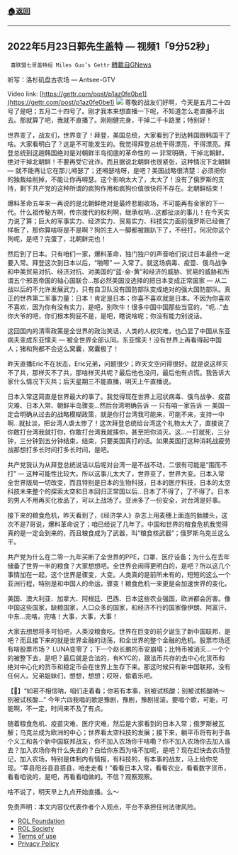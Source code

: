 ###  [:house:返回](README.md)
---


## 2022年5月23日郭先生盖特 — 视频1「9分52秒」
` 喜联盟七哥盖特组 Miles Guo’s Gettr` [轉載自GNews](https://gnews.org/zh-hans/2588762/)

听写：洛杉矶盘古农场 — Antsee-GTV
 
Video link: [https://gettr.com/post/p1az0fe0be1](https://gettr.com/post/p1az0fe0be1)
 ![](https://assets.gnews.org/wp-content/uploads/2022/05/30E7E8AA-187F-42CC-B74E-9C2C975A0DEB_1653368740.jpeg) 
尊敬的战友们好啊，今天是五月二十四号了是吧；五月二十四号了。刚才我本来想直播一下呢，不知道怎么老直播不出去。那就算了吧，我就不直播了。刚刚健完身，干掉二千卡路里；特别好！
 
世界变了，战友们，世界变了！拜登，美国总统，大家看到了到达韩国跟韩国干了啥。大家看明白了？这是不可能发生的。我觉得拜登总统干得漂亮，干得漂亮。拜登总统到这趟韩国绝对是对朝鲜半岛彻底的革命性的 — 非常明确，干掉北朝鲜，绝对干掉北朝鲜！不要再受它讹诈。而且据说北朝鲜也很紧张，这种情况下北朝鲜 — 就不能再让它在那儿嘚瑟了；还嘚瑟啥呀，是吧？美国战略很清楚：必须把你的独裁给削掉，不能让你再嘚瑟。这个影响太大了，太大了！没有了俄罗斯的支持，剩下共产党的这种所谓的疯狗作用和疯狗价值很快将不存在。北朝鲜结束！
 
爆料革命五年来一再说的是北朝鲜绝对是最终悲剧收场，不可能再有金家的下一代。什么祖传秘方啊，传宗接代的权利啊，继承权呐…这都扯淡的事儿！在今天实力说了算；巨大的军事实力、经济实力、贸易实力、科技实力面前俄罗斯已经做了样板了，那你算啥呀是不是啊？狗的主人一脚都被踹趴下了，不经打，何况你这个狗呢，是吧？完蛋了，北朝鲜完也！
 
然后到了日本。只有咱们一家，爆料革命，独门独户的声音咱们说过日本最终一定要入常。拜登这次到日本以后，“啪嚓” — 入常了。就这场病毒、疫苗、俄乌战争和中美贸易对抗、经济对抗、对美国的“蓝-金-黄”和经济的威胁、贸易的威胁和所谓五个邪恶帝国的轴心国联合…那必然美国没选择的把日本变成正常国家 — 从二战以后的不允许发展武力，只有自卫队没有国防部队变成绝对的强大国防部队。真正的世界第二军事力量：日本！肯定是日本；你喜不喜欢就是日本。不因为你喜欢不喜欢，因为你有没有实力，是吧，别吹牛！很多中国中国那些当官的，“呃…”去你大爷的吧，你们根本狗屁不是，是吧，瞎说啥呢；你没有能力别说话。
 
这回国内的清零政策是全世界的政治笑话，人类的人权灾难，也凸显了中国从东亚病夫变成东亚懦夫 — 被全世界全部认同。东亚懦夫！没有世界上再看得起中国人；猪和狗都不会这么窝囊，窝囊极了！
 
昨天直播Eric不在状态，Eric兄弟，问题很少；昨天文空问得很好。就是说这样灭不了共，那样灭不了共，那啥样灭共呢？最后他也没问，最后他有点慌。我告诉大家什么情况下灭共；后天星期三不能直播，明天上午直播说。
 
日本入常这简直是世界最大的事了。我觉得现在世界上冠状病毒、俄乌战争、疫苗灾难、日本入常、朝鲜半岛骤变…然后台湾明确告诉 — 只有咱一家告诉 — 美国一定会明确从过去的战略模糊政策，就是你打台湾我可能来，可能不来，支持一中啊…就扯淡，把台湾人虐太惨了！这次拜登总统给台湾这个礼物太大了，直接说了你敢打台湾我就打你，你敢打台湾我就揍你，甚至把你消灭。这…一打就死，三分钟，三分钟到五分钟结束，结束，只要美国真打的话。如果美国打这种消耗战疲劳战那想打多长时间打多长时间，是吧。
 
共产党我认为从拜登总统说话以后呢对台湾一是不战不动，二很有可能是“围而不打” — 这种可能性比较大。所以这事儿太大了，世界变了，世界大变。日本入常全世界版局一切改变，而且特别是日本的生物科技，日本的医疗科技，日本的太空科技未来整个的探索太空和日本回归正常国以后…日本了不得了，了不得了。日本的男人不用再买化妆品了，可以上战场了。亚洲多了一份安全，对台湾是好事。
 
接下来的粮食危机，昨天看到了，《经济学人》杂志上用麦穗上面连的骷髅头，这次不是7哥说，爆料革命说了；咱已经说了几年了。中国和世界的粮食危机我觉得真的是一定会到来的，而且粮食成为了武器，叫“粮食核武器”；俄罗斯乌克兰这么干。
 
共产党为什么在二零一九年买断了全世界的PPE，口罩、医疗设备；为什么在去年储备了世界一半的粮食？大家想想吧。全世界会闹得更明白的，是吧？所以这几个事情加在一起，这个世界是骤变，大变。人类真的是前所未有的，短短的这么一个亚洲行程，特别是和中国人的命运，骤变！粮食危机一来更是会加速世界的变化。
 
美国、澳大利亚、加拿大、阿根廷、巴西、日本这些农业强国，欧洲都会厉害。像中国这些国家，缺粮国家，人口众多的国家，和经济不行的国家像伊朗、阿富汗、中东…完咯，完咯！大事，大事，大事！
 
大家去想想将多可怕吧，人类没粮食吃。世界在巨变的前夕诞生了新中国联邦，是吧？而且接下来的就是世界金融的动荡，和全世界的整个金融的危机。股票市场还有啥股票市场？ LUNA变零了；下一个赵长鹏的币安崩塌；比特币被消灭…一个个的被整下去，是吧？最后就是合法的，有KYC的，跟法币共存的去中心化货币和绝对中心化的货币和稳定币会在世界上生存下来。那这时候只有新中国联邦，没有任何人。兄弟姐妹们，想想，想想；哎呀，偷着乐吧。
 
【🎵】“如若不相信呐，咱们走着看；你若有本事，别被试核酸；别被试核酸呐～别被试核酸…” 今年六四我唱的歌是豫剧，豫剧，豫剧摇滚。要唱个歌，可能，可能啊，不一定，时间来不及了有点。
 
随着粮食危机、疫苗灾难、医疗灾难，然后是大家看到的日本入常；俄罗斯被瓦解；乌克兰成为欧洲的中心；世界看太空科技的发展；接下来，躺平币将有利于各个义工和各个新中国联邦战友，你不加入农场你干啥嘞？你不加入农场你去加入谁去？加入农场你有什么失去的？白给你东西为啥不加呢，是吧？现在赶快去农场登记，加入农场，特别是体制内有情报，有科技的，有本事的战友，马上给你兑现。“莘县阳谷县县搭县，咱走走看！”看看日本入常，看看农业，看看数字货币，看看咱说的，是吧，再看看咱做的。不信？观察观察。
 
啥不说了，明天早上九点开始直播。么～

免责声明：本文内容仅代表作者个人观点，平台不承担任何法律风险。
  
- [ROL Foundation](https://rolfoundation.org/)
- [ROL Society](https://rolsociety.org/)
- [Terms of use](https://gnews.org/terms-of-use-3/)
- [Privacy Policy](https://gnews.org/privacy-policy/)
